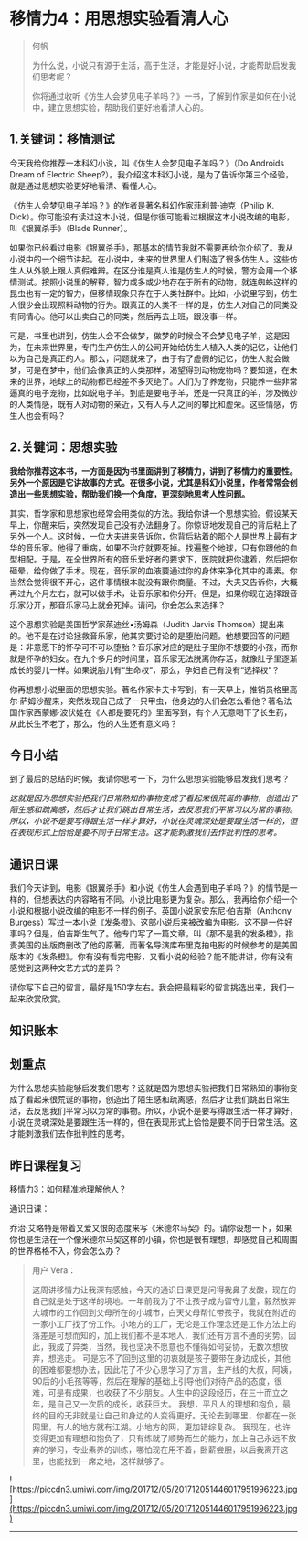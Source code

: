 # 移情力4：用思想实验看清人心

> 何帆
> 
> 为什么说，小说只有源于生活，高于生活，才能是好小说，才能帮助启发我们思考呢？
> 
> 你将通过收听《仿生人会梦见电子羊吗？》一书，了解到作家是如何在小说中，建立思想实验，帮助我们更好地看清人心的。

## 1.关键词：移情测试

今天我给你推荐一本科幻小说，叫《仿生人会梦见电子羊吗？》（Do Androids Dream of Electric Sheep?）。我介绍这本科幻小说，是为了告诉你第三个经验，就是通过思想实验更好地看清、看懂人心。

《仿生人会梦见电子羊吗？》的作者是著名科幻作家菲利普·迪克（Philip K. Dick）。你可能没有读过这本小说，但是你很可能看过根据这本小说改编的电影，叫《银翼杀手》（Blade Runner）。

如果你已经看过电影《银翼杀手》，那基本的情节我就不需要再给你介绍了。我从小说中的一个细节讲起。在小说中，未来的世界里人们制造了很多仿生人。这些仿生人从外貌上跟人真假难辨。在区分谁是真人谁是仿生人的时候，警方会用一个移情测试。按照小说里的解释，智力或多或少地存在于所有的动物，就连蜘蛛这样的昆虫也有一定的智力，但移情现象只存在于人类社群中。比如，小说里写到，仿生人很少会出现照料动物的行为。跟真正的人类不一样的是，仿生人对自己的同类没有同情心。他可以出卖自己的同类，然后再去上班，跟没事一样。

可是，书里也讲到，仿生人会不会做梦，做梦的时候会不会梦见电子羊，这是因为，在未来世界里，专门生产仿生人的公司开始给仿生人植入人类的记忆，让他们以为自己是真正的人。那么，问题就来了，由于有了虚假的记忆，仿生人就会做梦，可是在梦中，他们会像真正的人类那样，渴望得到动物宠物吗？要知道，在未来的世界，地球上的动物都已经差不多灭绝了。人们为了养宠物，只能养一些非常逼真的电子宠物，比如说电子羊。到底是要电子羊，还是一只真正的羊，涉及微妙的人类情感，既有人对动物的亲近，又有人与人之间的攀比和虚荣。这些情感，仿生人也会有吗？

## 2.关键词：思想实验

 **我给你推荐这本书，一方面是因为书里面讲到了移情力，讲到了移情力的重要性。另外一个原因是它讲故事的方式。在很多小说，尤其是科幻小说里，作者常常会创造出一些思想实验，帮助我们换一个角度，更深刻地思考人性问题。**

其实，哲学家和思想家也经常会用类似的方法。我给你讲一个思想实验。假设某天早上，你醒来后，突然发现自己没有办法翻身了。你惊讶地发现自己的背后粘上了另外一个人。这时候，一位大夫进来告诉你，你背后粘着的那个人是世界上最有才华的音乐家。他得了重病，如果不治疗就要死掉。找遍整个地球，只有你跟他的血型相配。于是，在全世界所有的音乐爱好者的要求下，医院就把你逮着，然后把你砸晕，给你做了手术。现在，音乐家的血液要通过你的身体来净化其中的毒素。你当然会觉得很不开心，这件事情根本就没有跟你商量。不过，大夫又告诉你，大概再过九个月左右，就可以做手术，让音乐家和你分开。但是，如果你现在选择跟音乐家分开，那音乐家马上就会死掉。请问，你会怎么来选择？

这个思想实验是美国哲学家茱迪丝•汤姆森（Judith Jarvis Thomson）提出来的。他不是在讨论拯救音乐家，他其实要讨论的是堕胎问题。他想要回答的问题是：非意愿下的怀孕可不可以堕胎？音乐家对应的是肚子里你不想要的小孩，而你就是怀孕的妇女。在九个多月的时间里，音乐家无法脱离你存活，就像肚子里逐渐成长的婴儿一样。如果说胎儿有“生命权”，那么，孕妇自己有没有“选择权”？

你再想想小说里面的思想实验。著名作家卡夫卡写到，有一天早上，推销员格里高尔·萨姆沙醒来，突然发现自己成了一只甲虫，他身边的人们会怎么看他？著名法国作家西蒙娜·波伏娃在《人都是要死的》里面写到，有个人无意喝下了长生药，从此长生不老了，那么，他的人生还有意义吗？

## 今日小结

到了最后的总结的时候，我请你思考一下，为什么思想实验能够启发我们思考？

 *这就是因为思想实验把我们日常熟知的事物变成了看起来很荒诞的事物，创造出了陌生感和疏离感，然后才让我们跳出日常生活，去反思我们平常习以为常的事物。所以，小说不是要写得跟生活一样才算好，小说在灵魂深处是要跟生活一样的，但在表现形式上恰恰是要不同于日常生活。这才能刺激我们去作批判性的思考。*

## 通识日课

我们今天讲到，电影《银翼杀手》和小说《仿生人会遇到电子羊吗？》的情节是一样的，但想表达的内容略有不同。小说比电影更为复杂。那么，我再给你介绍一个小说和根据小说改编的电影不一样的例子。英国小说家安东尼·伯吉斯（Anthony Burgess）写过一本小说《发条橙》。这部小说后来被改编为电影。这不是一件好事吗？但是，伯吉斯生气了。他专门写了一篇文章，叫《那不是我的发条橙》，指责美国的出版商删改了他的原著，而著名导演库布里克拍电影的时候参考的是美国版本的《发条橙》。你有没有看完电影，又看小说的经验？能不能讲讲，你有没有感觉到这两种文艺方式的差异？

请你写下自己的留言，最好是150字左右。我会把最精彩的留言挑选出来，我们一起来欣赏欣赏。

## 知识账本

## 划重点

为什么思想实验能够启发我们思考？这就是因为思想实验把我们日常熟知的事物变成了看起来很荒诞的事物，创造出了陌生感和疏离感，然后才让我们跳出日常生活，去反思我们平常习以为常的事物。所以，小说不是要写得跟生活一样才算好，小说在灵魂深处是要跟生活一样的，但在表现形式上恰恰是要不同于日常生活。这才能刺激我们去作批判性的思考。

## 昨日课程复习

移情力3：如何精准地理解他人？

通识日课：

乔治·艾略特是带着又爱又恨的态度来写《米德尔马契》的。请你设想一下，如果你也是生活在一个像米德尔马契这样的小镇，你也是很有理想，却感觉自己和周围的世界格格不入，你会怎么办？

> 用户 Vera：
> 
> 这周讲移情力让我深有感触，今天的通识日课更是问得我鼻子发酸，现在的自己就是处于这样的境地。一年前我为了不让孩子成为留守儿童，毅然放弃大城市的工作回到父母所在的小城市，白天父母帮忙带孩子，我就在附近的一家小工厂找了份工作。小地方的工厂，无论是工作理念还是工作方法上的落差是可想而知的，加上我们都不是本地人，我们还有方言不通的劣势。因此，我成了异类，当然，我也坚决不愿意也不懂得如何妥协，无数次想放弃，想逃走。  可是忘不了回到这里的初衷就是孩子要带在身边成长，其他的困难都要想办法，因此花了不少心思学习了方言，生产线的大叔，阿姨，90后的小毛孩等等，然后在理解的基础上引导他们对待产品的态度，很难，可是有成果，也收获了不少朋友。人生中的这段经历，在三十而立之年，是自己又一次质的成长，收获巨大。  我想，平凡人的理想和抱负，最终的目的无非就是让自己和身边的人变得更好。无论去到哪里，你都在一张网里，有人的地方就有江湖。小地方的网，更加错综复杂。  我现在，也许变得更加有理想和抱负了，只有练就了顺势而生的能力，加上自己永远不放弃的学习，专业素养的训练，哪怕现在用不着，卧薪尝胆，以后我离开这里，也能找到一席之地，这样就够了。

![https://piccdn3.umiwi.com/img/201712/05/201712051446017951996223.jpg](https://piccdn3.umiwi.com/img/201712/05/201712051446017951996223.jpg)

---
